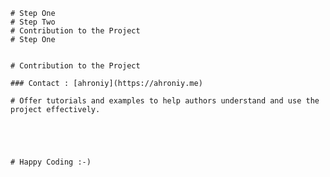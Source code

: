 
	# Step One 
	# Step Two 
	# Contribution to the Project
	# Step One
	
	
	# Contribution to the Project

	### Contact : [ahroniy](https://ahroniy.me)
	
	# Offer tutorials and examples to help authors understand and use the project effectively.



	

	# Happy Coding :-)

	 
